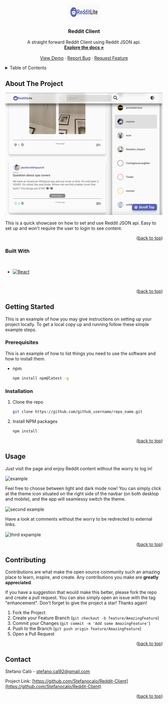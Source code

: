 <a name="readme-top"></a>




<!-- PROJECT LOGO -->
<br />
<div align="center">
  <a href="https://github.com/Stefanocalo/Reddit-Client">
    <img src="media/logo.png" alt="Logo" width="100" height="50">
  </a>

<h3 align="center">Reddit Client</h3>

  <p align="center">
    A straight forward Reddit Client using Reddit JSON api.
    <br />
    <a href="https://github.com/Stefanocalo/Reddit-Client"><strong>Explore the docs »</strong></a>
    <br />
    <br />
    <a href="https://reddit-lite-client.netlify.app">View Demo</a>
    ·
    <a href="https://github.com/Stefanocalo/Reddit-Client/issues">Report Bug</a>
    ·
    <a href="https://github.com/Stefanocalo/Reddit-Client/issues">Request Feature</a>
  </p>
</div>



<!-- TABLE OF CONTENTS -->
<details>
  <summary>Table of Contents</summary>
  <ol>
    <li>
      <a href="#about-the-project">About The Project</a>
      <ul>
        <li><a href="#built-with">Built With</a></li>
      </ul>
    </li>
    <li>
      <a href="#getting-started">Getting Started</a>
      <ul>
        <li><a href="#prerequisites">Prerequisites</a></li>
        <li><a href="#installation">Installation</a></li>
      </ul>
    </li>
    <li><a href="#usage">Usage</a></li>
    <li><a href="#contributing">Contributing</a></li>
    <li><a href="#contact">Contact</a></li>
  </ol>
</details>



<!-- ABOUT THE PROJECT -->
## About The Project

<img src="./media/product.png">

This is a quick showcase on how to set and use Reddit JSON api. Easy to set up and won't require the user to login to see content.

<p align="right">(<a href="#readme-top">back to top</a>)</p>



### Built With

<br>

* [![React][React.js]][React-url]

<br>

<p align="right">(<a href="#readme-top">back to top</a>)</p>



<!-- GETTING STARTED -->
## Getting Started

This is an example of how you may give instructions on setting up your project locally.
To get a local copy up and running follow these simple example steps.

### Prerequisites

This is an example of how to list things you need to use the software and how to install them.
* npm
  ```sh
  npm install npm@latest -g
  ```

### Installation

1. Clone the repo
   ```sh
   git clone https://github.com/github_username/repo_name.git
   ```
2. Install NPM packages
   ```sh
   npm install
   ```

<p align="right">(<a href="#readme-top">back to top</a>)</p>

<!-- USAGE EXAMPLES -->
## Usage

Just visit the page and enjoy Reddit content without the worry to log in!

<img align="center" src="./media/example.gif" alt="example" width="400" height="260">

Feel free to choose between light and dark mode now! You can simply click at the theme icon situated on the right side of the navbar (on both desktop and mobile), and the app will seamlessy switch the theme.

<img align="center" src="media/darkMode.gif" alt="second example" width="400" height="260">

Have a look at comments without the worry to be redirected to external links.

<img align="center" src="./media/comments.gif" alt="third expample" width="400" height="260">

<br>

<p align="right">(<a href="#readme-top">back to top</a>)</p>

<!-- CONTRIBUTING -->
## Contributing

Contributions are what make the open source community such an amazing place to learn, inspire, and create. Any contributions you make are **greatly appreciated**.

If you have a suggestion that would make this better, please fork the repo and create a pull request. You can also simply open an issue with the tag "enhancement".
Don't forget to give the project a star! Thanks again!

1. Fork the Project
2. Create your Feature Branch (`git checkout -b feature/AmazingFeature`)
3. Commit your Changes (`git commit -m 'Add some AmazingFeature'`)
4. Push to the Branch (`git push origin feature/AmazingFeature`)
5. Open a Pull Request

<p align="right">(<a href="#readme-top">back to top</a>)</p>

<!-- CONTACT -->
## Contact

Stefano Calò - stefano.cal92@gmail.com

Project Link: [https://github.com/Stefanocalo/Reddit-Client](https://github.com/Stefanocalo/Reddit-Client)

<p align="right">(<a href="#readme-top">back to top</a>)</p>





<!-- MARKDOWN LINKS & IMAGES -->
<!-- https://www.markdownguide.org/basic-syntax/#reference-style-links -->

[React.js]: https://img.shields.io/badge/React-20232A?style=for-the-badge&logo=react&logoColor=61DAFB
[React-url]: https://reactjs.org/